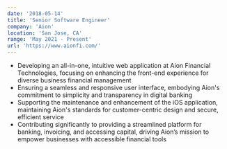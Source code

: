 ```yaml
---
date: '2018-05-14'
title: 'Senior Software Engineer'
company: 'Aion'
location: 'San Jose, CA'
range: 'May 2021 - Present'
url: 'https://www.aionfi.com/'
---
```


- Developing an all-in-one, intuitive web application at Aion Financial Technologies, focusing on enhancing the front-end experience for diverse business financial management
- Ensuring a seamless and responsive user interface, embodying Aion's commitment to simplicity and transparency in digital banking
- Supporting the maintenance and enhancement of the iOS application, maintaining Aion's standards for customer-centric design and secure, efficient service
- Contributing significantly to providing a streamlined platform for banking, invoicing, and accessing capital, driving Aion’s mission to empower businesses with accessible financial tools
